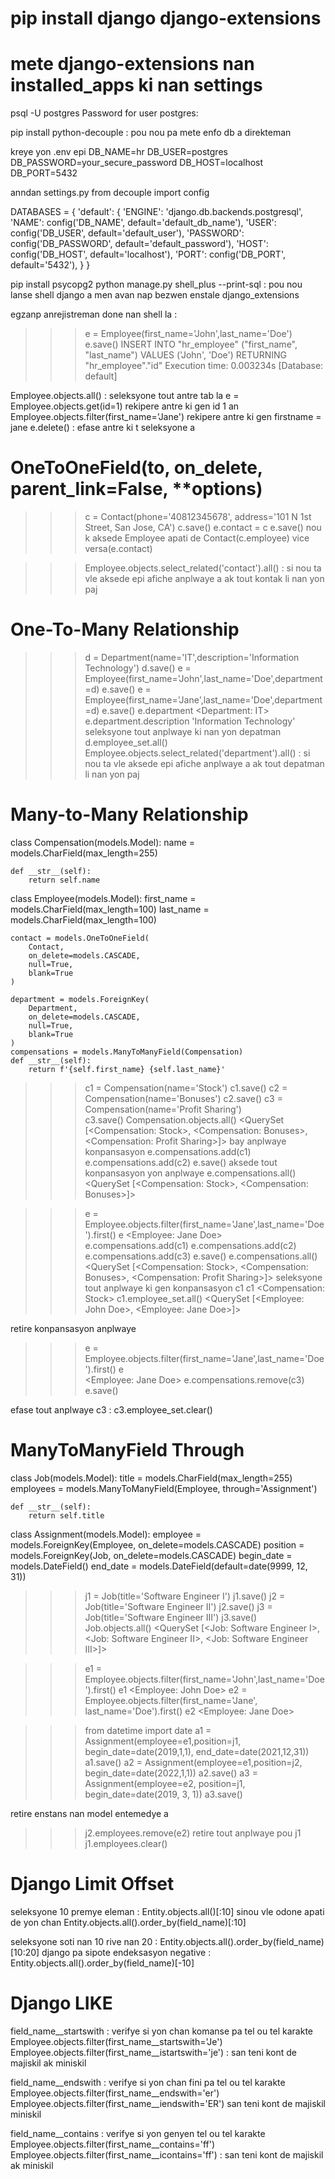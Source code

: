 # pip install django django-extensions
# mete django-extensions nan installed_apps ki nan settings
psql -U postgres
Password for user postgres:

pip install python-decouple : pou nou pa mete enfo db a direkteman

kreye yon .env epi
DB_NAME=hr
DB_USER=postgres
DB_PASSWORD=your_secure_password
DB_HOST=localhost
DB_PORT=5432

anndan settings.py
from decouple import config

DATABASES = {
    'default': {
        'ENGINE': 'django.db.backends.postgresql',
        'NAME': config('DB_NAME', default='default_db_name'),
        'USER': config('DB_USER', default='default_user'),
        'PASSWORD': config('DB_PASSWORD', default='default_password'),
        'HOST': config('DB_HOST', default='localhost'),
        'PORT': config('DB_PORT', default='5432'),
    }
}

pip install psycopg2
python manage.py shell_plus --print-sql : pou nou lanse shell django a men avan nap bezwen enstale django_extensions

egzanp anrejistreman done nan shell la :
>>> e = Employee(first_name='John',last_name='Doe')
>>> e.save()
INSERT INTO "hr_employee" ("first_name", "last_name")
VALUES ('John', 'Doe') RETURNING "hr_employee"."id"
Execution time: 0.003234s [Database: default]

Employee.objects.all() : seleksyone tout antre tab la
e = Employee.objects.get(id=1) rekipere antre ki gen id 1 an
Employee.objects.filter(first_name='Jane') rekipere antre ki gen firstname = jane
 e.delete() : efase antre ki t seleksyone a


 # OneToOneField(to, on_delete, parent_link=False, **options)
 >>> c = Contact(phone='40812345678', address='101 N 1st Street, San Jose, CA')
>>> c.save()
>>> e.contact = c
>>> e.save()
nou k aksede Employee apati de Contact(c.employee) vice versa(e.contact)

>>> Employee.objects.select_related('contact').all() : si nou ta vle aksede epi afiche anplwaye a ak tout kontak li nan yon paj

# One-To-Many Relationship
>>> d = Department(name='IT',description='Information Technology')
>>> d.save()
>>> e = Employee(first_name='John',last_name='Doe',department=d)
>>> e.save()
>>> e = Employee(first_name='Jane',last_name='Doe',department=d)
>>> e.save()
>>> e.department 
<Department: IT>
>>> e.department.description
'Information Technology'
seleksyone tout anplwaye ki nan yon depatman 
 d.employee_set.all()
 Employee.objects.select_related('department').all() : si nou ta vle aksede epi afiche anplwaye a ak tout depatman li nan yon paj

 # Many-to-Many Relationship

class Compensation(models.Model):
    name = models.CharField(max_length=255)

    def __str__(self):
        return self.name


class Employee(models.Model):
    first_name = models.CharField(max_length=100)
    last_name = models.CharField(max_length=100)

    contact = models.OneToOneField(
        Contact,
        on_delete=models.CASCADE,
        null=True,
        blank=True
    )

    department = models.ForeignKey(
        Department,
        on_delete=models.CASCADE,
        null=True,
        blank=True
    )
    compensations = models.ManyToManyField(Compensation)
    def __str__(self):
        return f'{self.first_name} {self.last_name}'

 >>> c1 = Compensation(name='Stock')
>>> c1.save()
>>> c2 = Compensation(name='Bonuses') 
>>> c2.save()
>>> c3 = Compensation(name='Profit Sharing')  
>>> c3.save()
>>> Compensation.objects.all()
<QuerySet [<Compensation: Stock>, <Compensation: Bonuses>, <Compensation: Profit Sharing>]>
bay anplwaye konpansasyon
>>> e.compensations.add(c1)
>>> e.compensations.add(c2) 
>>> e.save()
aksede tout konpansasyon yon anplwaye
>>> e.compensations.all()
<QuerySet [<Compensation: Stock>, <Compensation: Bonuses>]>

>>> e = Employee.objects.filter(first_name='Jane',last_name='Doe').first()
>>> e 
<Employee: Jane Doe>
>>> e.compensations.add(c1)
>>> e.compensations.add(c2) 
>>> e.compensations.add(c3) 
>>> e.save()
>>> e.compensations.all()
<QuerySet [<Compensation: Stock>, <Compensation: Bonuses>, <Compensation: Profit Sharing>]>
seleksyone tout anplwaye ki gen konpansasyon c1
>>> c1
<Compensation: Stock>
>>> c1.employee_set.all()
<QuerySet [<Employee: John Doe>, <Employee: Jane Doe>]>

retire konpansasyon anplwaye
>>> e = Employee.objects.filter(first_name='Jane',last_name='Doe').first()
>>> e                                                                     
<Employee: Jane Doe>
>>> e.compensations.remove(c3)
>>> e.save()

efase tout anplwaye c3 : c3.employee_set.clear()

# ManyToManyField Through
class Job(models.Model):
    title = models.CharField(max_length=255)
    employees = models.ManyToManyField(Employee, through='Assignment')

    def __str__(self):
        return self.title


class Assignment(models.Model):
    employee = models.ForeignKey(Employee, on_delete=models.CASCADE)
    position = models.ForeignKey(Job, on_delete=models.CASCADE)
    begin_date = models.DateField()
    end_date = models.DateField(default=date(9999, 12, 31))


>>> j1 = Job(title='Software Engineer I')
>>> j1.save()
>>> j2 = Job(title='Software Engineer II') 
>>> j2.save() 
>>> j3 = Job(title='Software Engineer III')
>>> j3.save()
>>> Job.objects.all()
<QuerySet [<Job: Software Engineer I>, <Job: Software Engineer II>, <Job: Software Engineer III>]>

>>> e1 = Employee.objects.filter(first_name='John',last_name='Doe').first()
>>> e1
<Employee: John Doe>
>>> e2 = Employee.objects.filter(first_name='Jane', last_name='Doe').first()
>>> e2
<Employee: Jane Doe>

>>> from datetime import date
>>> a1 = Assignment(employee=e1,position=j1, begin_date=date(2019,1,1), end_date=date(2021,12,31))
>>> a1.save()
>>> a2 = Assignment(employee=e1,position=j2, begin_date=date(2022,1,1))
>>> a2.save()
>>> a3 = Assignment(employee=e2, position=j1, begin_date=date(2019, 3, 1))
>>> a3.save()

retire enstans nan model entemedye a
>>> j2.employees.remove(e2) 
retire tout anplwaye pou j1
>>> j1.employees.clear() 


# Django Limit Offset
seleksyone 10 premye eleman : Entity.objects.all()[:10] sinou vle odone apati de yon chan Entity.objects.all().order_by(field_name)[:10]

seleksyone soti nan 10 rive nan 20 : Entity.objects.all().order_by(field_name)[10:20]
django pa sipote endeksasyon negative : Entity.objects.all().order_by(field_name)[-10]

# Django LIKE
field_name__startswith : verifye si yon chan komanse pa tel ou tel karakte 
Employee.objects.filter(first_name__startswith='Je') 
Employee.objects.filter(first_name__istartswith='je') : san teni kont de majiskil ak miniskil

field_name__endswith  : verifye si yon chan fini pa tel ou tel karakte
Employee.objects.filter(first_name__endswith='er') 
Employee.objects.filter(first_name__iendswith='ER') san teni kont de majiskil miniskil 

field_name__contains : verifye si yon genyen tel ou tel karakte 
 Employee.objects.filter(first_name__contains='ff')  
 Employee.objects.filter(first_name__icontains='ff') : san teni kont de majiskil ak miniskil

